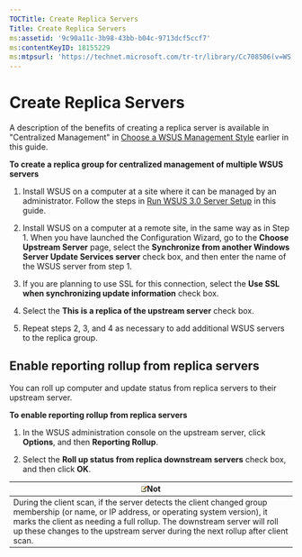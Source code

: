 ```yaml
---
TOCTitle: Create Replica Servers
Title: Create Replica Servers
ms:assetid: '9c90a11c-3b98-43bb-b04c-9713dcf5ccf7'
ms:contentKeyID: 18155229
ms:mtpsurl: 'https://technet.microsoft.com/tr-tr/library/Cc708506(v=WS.10)'
---
```


Create Replica Servers
======================

A description of the benefits of creating a replica server is available in "Centralized Management" in [Choose a WSUS Management Style](https://technet.microsoft.com/98d5664a-2f6b-4ccf-b440-b71b7d5dec3e) earlier in this guide.

**To create a replica group for centralized management of multiple WSUS servers**
1.  Install WSUS on a computer at a site where it can be managed by an administrator. Follow the steps in [Run WSUS 3.0 Server Setup](https://technet.microsoft.com/0562aa65-72ce-4d86-b1cb-dbee34c51de3) in this guide.

2.  Install WSUS on a computer at a remote site, in the same way as in Step 1. When you have launched the Configuration Wizard, go to the **Choose Upstream Server** page, select the **Synchronize from another Windows Server Update Services server** check box, and then enter the name of the WSUS server from step 1.

3.  If you are planning to use SSL for this connection, select the **Use SSL when synchronizing update information** check box.

4.  Select the **This is a replica of the upstream server** check box.

5.  Repeat steps 2, 3, and 4 as necessary to add additional WSUS servers to the replica group.

Enable reporting rollup from replica servers
--------------------------------------------

You can roll up computer and update status from replica servers to their upstream server.

**To enable reporting rollup from replica servers**
1.  In the WSUS administration console on the upstream server, click **Options**, and then **Reporting Rollup**.

2.  Select the **Roll up status from replica downstream servers** check box, and then click **OK**.

| ![](images/Cc708506.note(WS.10).gif)Not                                                                                                                                                                                                                                     |
|----------------------------------------------------------------------------------------------------------------------------------------------------------------------------------------------------------------------------------------------------------------------------------------------------------|
| During the client scan, if the server detects the client changed group membership (or name, or IP address, or operating system version), it marks the client as needing a full rollup. The downstream server will roll up these changes to the upstream server during the next rollup after client scan. |
